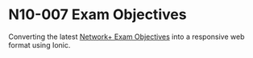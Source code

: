 # N10-007 Exam Objectives

Converting the latest [Network+ Exam Objectives](https://certification.comptia.org/docs/default-source/exam-objectives/comptia-network-n10-007-v-3-0-exam-objectives.pdf) into a responsive web format using Ionic.



